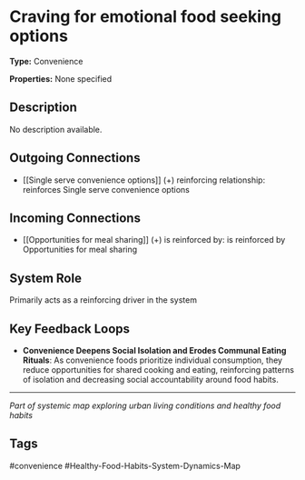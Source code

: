 # Craving for emotional food seeking options

**Type:** Convenience

**Properties:** None specified

## Description
No description available.

## Outgoing Connections
- [[Single serve convenience options]] (+) reinforcing relationship: reinforces Single serve convenience options

## Incoming Connections
- [[Opportunities for meal sharing]] (+) is reinforced by: is reinforced by Opportunities for meal sharing

## System Role
Primarily acts as a reinforcing driver in the system

## Key Feedback Loops
- **Convenience Deepens Social Isolation and Erodes Communal Eating Rituals**: As convenience foods prioritize individual consumption, they reduce opportunities for shared cooking and eating, reinforcing patterns of isolation and decreasing social accountability around food habits.

---
*Part of systemic map exploring urban living conditions and healthy food habits*

## Tags
#convenience #Healthy-Food-Habits-System-Dynamics-Map
